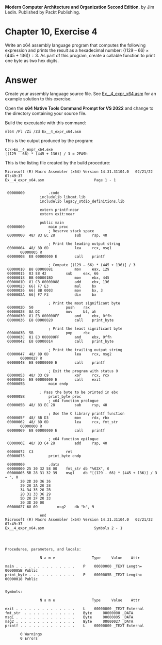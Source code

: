 __Modern Computer Architecture and Organization Second Edition__, by Jim Ledin. Published by Packt Publishing.
# Chapter 10, Exercise 4

Write an x64 assembly language program that computes the following expression and prints the result as a hexadecimal number: {(129 – 66) &times; (445 + 136)} &div; 3. As part of this program, create a callable function to print one byte as two hex digits.

# Answer
Create your assembly language source file. See [Ex__4_expr_x64.asm](src/Ex__4_expr_x64.asm) for an example solution to this exercise.
 
Open the **x64 Native Tools Command Prompt for VS 2022** and change to the directory containing your source file.

Build the executable with this command:
```
ml64 /Fl /Zi /Zd Ex__4_expr_x64.asm
```

This is the output produced by the program:
```
C:\>Ex__4_expr_x64.exe
[(129 - 66) * (445 + 136)] / 3 = 2FA9h
```

This is the listing file created by the build procedure:
```
Microsoft (R) Macro Assembler (x64) Version 14.31.31104.0   02/21/22 07:49:37
Ex__4_expr_x64.asm					     Page 1 - 1


 00000000			.code
				includelib libcmt.lib
				includelib legacy_stdio_definitions.lib

				extern printf:near
				extern exit:near

				public main
 00000000			main proc
				    ; Reserve stack space
 00000000  48/ 83 EC 28		    sub     rsp, 40
				    
				    ; Print the leading output string
 00000004  48/ 8D 0D		    lea     rcx, msg1
	   00000005 R
 0000000B  E8 00000000 E	    call    printf

				    ; Compute [(129 – 66) * (445 + 136)] / 3
 00000010  B8 00000081		    mov     eax, 129
 00000015  83 E8 42		    sub     eax, 66
 00000018  BB 000001BD		    mov     ebx, 445
 0000001D  81 C3 00000088	    add     ebx, 136
 00000023  66| F7 E3		    mul     bx
 00000026  66| BB 0003		    mov     bx, 3
 0000002A  66| F7 F3		    div     bx

				    ; Print the most significant byte
 0000002D  50			    push    rax
 0000002E  8A DC		    mov     bl, ah
 00000030  81 E3 000000FF	    and     ebx, 0ffh
 00000036  E8 00000020		    call    print_byte

				    ; Print the least significant byte
 0000003B  5B			    pop     rbx
 0000003C  81 E3 000000FF	    and     ebx, 0ffh
 00000042  E8 00000014		    call    print_byte

				    ; Print the trailing output string    
 00000047  48/ 8D 0D		    lea     rcx, msg2
	   00000027 R
 0000004E  E8 00000000 E	    call    printf

				    ; Exit the program with status 0
 00000053  48/ 33 C9		    xor     rcx, rcx
 00000056  E8 00000000 E	    call    exit
 0000005B			main endp

				; Pass the byte to be printed in ebx
 0000005B			print_byte proc
				    ; x64 function prologue
 0000005B  48/ 83 EC 28		    sub     rsp, 40
				    
				    ; Use the C library printf function
 0000005F  48/ 8B D3		    mov     rdx, rbx
 00000062  48/ 8D 0D		    lea     rcx, fmt_str
	   00000000 R
 00000069  E8 00000000 E	    call    printf

				    ; x64 function epilogue    
 0000006E  48/ 83 C4 28		    add     rsp, 40

 00000072  C3			    ret
 00000073			print_byte endp

 00000000			.data
 00000000 25 30 32 58 00	fmt_str db "%02X", 0
 00000005 5B 28 31 32 39	msg1    db "[(129 - 66) * (445 + 136)] / 3 = ", 0
	   20 2D 20 36 36
	   29 20 2A 20 28
	   34 34 35 20 2B
	   20 31 33 36 29
	   5D 20 2F 20 33
	   20 3D 20 00
 00000027 68 09			msg2    db "h", 9

				end
Microsoft (R) Macro Assembler (x64) Version 14.31.31104.0   02/21/22 07:49:37
Ex__4_expr_x64.asm					     Symbols 2 - 1




Procedures, parameters, and locals:

                N a m e                 Type     Value    Attr

main . . . . . . . . . . . . . .	P 	 00000000 _TEXT	Length= 0000005B Public
print_byte . . . . . . . . . . .	P 	 0000005B _TEXT	Length= 00000018 Public


Symbols:

                N a m e                 Type     Value    Attr

exit . . . . . . . . . . . . . .	L 	 00000000 _TEXT	External
fmt_str  . . . . . . . . . . . .	Byte	 00000000 _DATA	
msg1 . . . . . . . . . . . . . .	Byte	 00000005 _DATA	
msg2 . . . . . . . . . . . . . .	Byte	 00000027 _DATA	
printf . . . . . . . . . . . . .	L 	 00000000 _TEXT	External

	   0 Warnings
	   0 Errors
```
